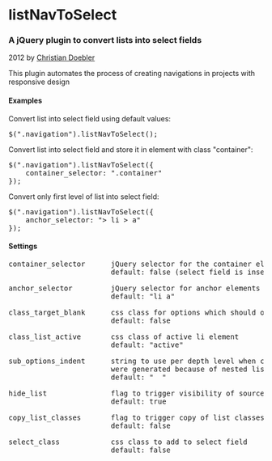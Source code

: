 listNavToSelect
================

### A jQuery plugin to convert lists into select fields

2012 by [Christian Doebler](http://www.christian-doebler.net/)

This plugin automates the process of creating navigations in
projects with responsive design


#### Examples

Convert list into select field using default values:
<pre>
$(".navigation").listNavToSelect();
</pre>

Convert list into select field and store it in element with class "container":
<pre>
$(".navigation").listNavToSelect({
	container_selector: ".container"
});
</pre>

Convert only first level of list into select field:
<pre>
$(".navigation").listNavToSelect({
	anchor_selector: "> li > a"
});
</pre>


#### Settings
<pre>
container_selector      jQuery selector for the container element for the select field
                        default: false (select field is inserted before list)

anchor_selector         jQuery selector for anchor elements in source list
                        default: "li a"

class_target_blank      css class for options which should open a new window
                        default: false

class_list_active       css class of active li element
						default: "active"

sub_options_indent      string to use per depth level when creation sub options which
                        were generated because of nested lists
                        default: "&nbsp;&nbsp;"

hide_list               flag to trigger visibility of source list
                        default: true

copy_list_classes       flag to trigger copy of list classes to select field
                        default: false

select_class            css class to add to select field
                        default: false
</pre>
